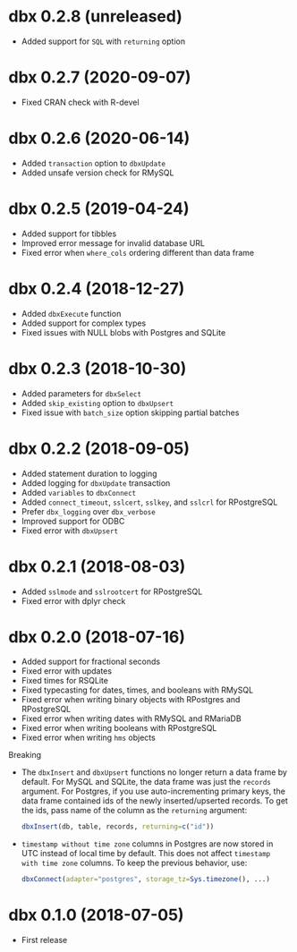 # dbx 0.2.8 (unreleased)

- Added support for `SQL` with `returning` option

# dbx 0.2.7 (2020-09-07)

- Fixed CRAN check with R-devel

# dbx 0.2.6 (2020-06-14)

- Added `transaction` option to `dbxUpdate`
- Added unsafe version check for RMySQL

# dbx 0.2.5 (2019-04-24)

- Added support for tibbles
- Improved error message for invalid database URL
- Fixed error when `where_cols` ordering different than data frame

# dbx 0.2.4 (2018-12-27)

- Added `dbxExecute` function
- Added support for complex types
- Fixed issues with NULL blobs with Postgres and SQLite

# dbx 0.2.3 (2018-10-30)

- Added parameters for `dbxSelect`
- Added `skip_existing` option to `dbxUpsert`
- Fixed issue with `batch_size` option skipping partial batches

# dbx 0.2.2 (2018-09-05)

- Added statement duration to logging
- Added logging for `dbxUpdate` transaction
- Added `variables` to `dbxConnect`
- Added `connect_timeout`, `sslcert`, `sslkey`, and `sslcrl` for RPostgreSQL
- Prefer `dbx_logging` over `dbx_verbose`
- Improved support for ODBC
- Fixed error with `dbxUpsert`

# dbx 0.2.1 (2018-08-03)

- Added `sslmode` and `sslrootcert` for RPostgreSQL
- Fixed error with dplyr check

# dbx 0.2.0 (2018-07-16)

- Added support for fractional seconds
- Fixed error with updates
- Fixed times for RSQLite
- Fixed typecasting for dates, times, and booleans with RMySQL
- Fixed error when writing binary objects with RPostgres and RPostgreSQL
- Fixed error when writing dates with RMySQL and RMariaDB
- Fixed error when writing booleans with RPostgreSQL
- Fixed error when writing `hms` objects

Breaking

- The `dbxInsert` and `dbxUpsert` functions no longer return a data frame by default. For MySQL and SQLite, the data frame was just the `records` argument. For Postgres, if you use auto-incrementing primary keys, the data frame contained ids of the newly inserted/upserted records. To get the ids, pass name of the column as the `returning` argument:

  ```r
  dbxInsert(db, table, records, returning=c("id"))
  ```

- `timestamp without time zone` columns in Postgres are now stored in UTC instead of local time by default. This does not affect `timestamp with time zone` columns. To keep the previous behavior, use:

  ```r
  dbxConnect(adapter="postgres", storage_tz=Sys.timezone(), ...)
  ```

# dbx 0.1.0 (2018-07-05)

- First release

